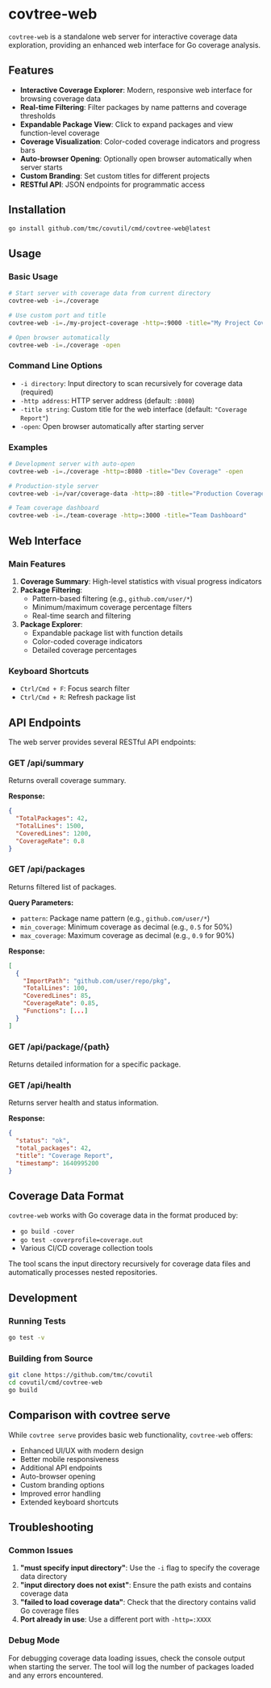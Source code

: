 # covtree-web

`covtree-web` is a standalone web server for interactive coverage data exploration, providing an enhanced web interface for Go coverage analysis.

## Features

- **Interactive Coverage Explorer**: Modern, responsive web interface for browsing coverage data
- **Real-time Filtering**: Filter packages by name patterns and coverage thresholds
- **Expandable Package View**: Click to expand packages and view function-level coverage
- **Coverage Visualization**: Color-coded coverage indicators and progress bars
- **Auto-browser Opening**: Optionally open browser automatically when server starts
- **Custom Branding**: Set custom titles for different projects
- **RESTful API**: JSON endpoints for programmatic access

## Installation

```bash
go install github.com/tmc/covutil/cmd/covtree-web@latest
```

## Usage

### Basic Usage

```bash
# Start server with coverage data from current directory
covtree-web -i=./coverage

# Use custom port and title
covtree-web -i=./my-project-coverage -http=:9000 -title="My Project Coverage"

# Open browser automatically
covtree-web -i=./coverage -open
```

### Command Line Options

- `-i directory`: Input directory to scan recursively for coverage data (required)
- `-http address`: HTTP server address (default: `:8080`)
- `-title string`: Custom title for the web interface (default: `"Coverage Report"`)
- `-open`: Open browser automatically after starting server

### Examples

```bash
# Development server with auto-open
covtree-web -i=./coverage -http=:8080 -title="Dev Coverage" -open

# Production-style server
covtree-web -i=/var/coverage-data -http=:80 -title="Production Coverage Report"

# Team coverage dashboard
covtree-web -i=./team-coverage -http=:3000 -title="Team Dashboard"
```

## Web Interface

### Main Features

1. **Coverage Summary**: High-level statistics with visual progress indicators
2. **Package Filtering**: 
   - Pattern-based filtering (e.g., `github.com/user/*`)
   - Minimum/maximum coverage percentage filters
   - Real-time search and filtering
3. **Package Explorer**:
   - Expandable package list with function details
   - Color-coded coverage indicators
   - Detailed coverage percentages

### Keyboard Shortcuts

- `Ctrl/Cmd + F`: Focus search filter
- `Ctrl/Cmd + R`: Refresh package list

## API Endpoints

The web server provides several RESTful API endpoints:

### GET /api/summary
Returns overall coverage summary.

**Response:**
```json
{
  "TotalPackages": 42,
  "TotalLines": 1500,
  "CoveredLines": 1200,
  "CoverageRate": 0.8
}
```

### GET /api/packages
Returns filtered list of packages.

**Query Parameters:**
- `pattern`: Package name pattern (e.g., `github.com/user/*`)
- `min_coverage`: Minimum coverage as decimal (e.g., `0.5` for 50%)
- `max_coverage`: Maximum coverage as decimal (e.g., `0.9` for 90%)

**Response:**
```json
[
  {
    "ImportPath": "github.com/user/repo/pkg",
    "TotalLines": 100,
    "CoveredLines": 85,
    "CoverageRate": 0.85,
    "Functions": [...]
  }
]
```

### GET /api/package/{path}
Returns detailed information for a specific package.

### GET /api/health
Returns server health and status information.

**Response:**
```json
{
  "status": "ok",
  "total_packages": 42,
  "title": "Coverage Report",
  "timestamp": 1640995200
}
```

## Coverage Data Format

`covtree-web` works with Go coverage data in the format produced by:

- `go build -cover`
- `go test -coverprofile=coverage.out`
- Various CI/CD coverage collection tools

The tool scans the input directory recursively for coverage data files and automatically processes nested repositories.

## Development

### Running Tests

```bash
go test -v
```

### Building from Source

```bash
git clone https://github.com/tmc/covutil
cd covutil/cmd/covtree-web
go build
```

## Comparison with covtree serve

While `covtree serve` provides basic web functionality, `covtree-web` offers:

- Enhanced UI/UX with modern design
- Better mobile responsiveness  
- Additional API endpoints
- Auto-browser opening
- Custom branding options
- Improved error handling
- Extended keyboard shortcuts

## Troubleshooting

### Common Issues

1. **"must specify input directory"**: Use the `-i` flag to specify the coverage data directory
2. **"input directory does not exist"**: Ensure the path exists and contains coverage data
3. **"failed to load coverage data"**: Check that the directory contains valid Go coverage files
4. **Port already in use**: Use a different port with `-http=:XXXX`

### Debug Mode

For debugging coverage data loading issues, check the console output when starting the server. The tool will log the number of packages loaded and any errors encountered.
